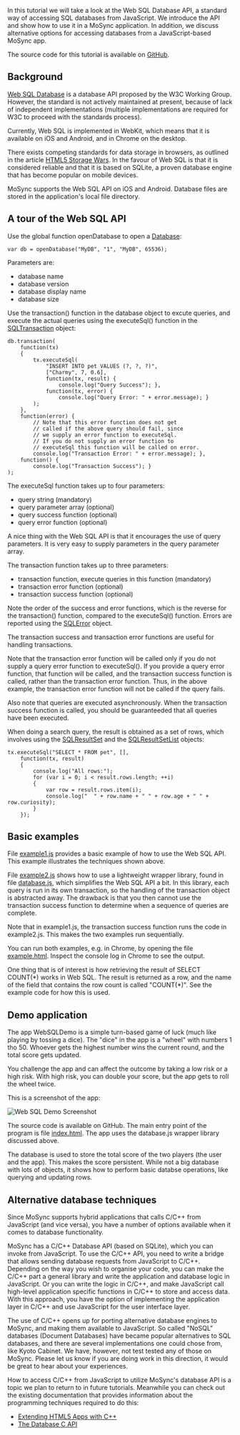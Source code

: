<!-- # Using Web SQL in MoSync Apps  -->
<!-- C:\md>perl Markdown.pl C:\MoSyncProjects\MoSyncApps\WebSQLDemo\WebSQLTutorial.md > output.txt -->

<!--
<style type="text/css">
p>img {
  width: 550px;
}
</style>
-->

In this tutorial we will take a look at the Web SQL Database API, a standard way of accessing SQL databases from JavaScript. We introduce the API and show how to use it in a MoSync application. In addition, we discuss alternative options for accessing databases from a JavaScript-based MoSync app.

The source code for this tutorial is available on [GitHub](https://github.com/divineprog/MoSyncApps/tree/master/WebSQLDemo).

## Background

[Web SQL Database](http://www.w3.org/TR/webdatabase/) is a database API proposed by the W3C Working Group. However, the standard is not actively maintained at present, because of lack of independent implementations (multiple implementations are required for W3C to proceed with the standards process).

Currently, Web SQL is implemented in WebKit, which means that it is available on iOS and Android, and in Chrome on the desktop.

There exists competing standards for data storage in browsers, as outlined in the article [HTML5 Storage Wars](http://csimms.botonomy.com/2011/05/html5-storage-wars-localstorage-vs-indexeddb-vs-web-sql.html). In the favour of Web SQL is that it is considered reliable and that it is based on SQLite, a proven database engine that has become popular on mobile devices.

MoSync supports the Web SQL API on iOS and Android. Database files are stored in the application's local file directory.

## A tour of the Web SQL API

Use the global function openDatabase to open a [Database](http://www.mosync.com/files/imports/doxygen/latest/html5/database.md.html#Database):

    var db = openDatabase("MyDB", "1", "MyDB", 65536);
    
Parameters are:

* database name
* database version
* database display name
* database size

Use the transaction() function in the database object to excute queries, and execute the actual queries using the executeSql() function in the [SQLTransaction](http://www.mosync.com/files/imports/doxygen/latest/html5/sqltransaction.md.html#SQLTransaction) object:

    db.transaction(
        function(tx)
        {
            tx.executeSql(
                "INSERT INTO pet VALUES (?, ?, ?)",
                ["Charmy", 7, 0.6],
                function(tx, result) {
                    console.log("Query Success"); },
                function(tx, error) {
                    console.log("Query Error: " + error.message); }
            );
        },
        function(error) {
            // Note that this error function does not get
            // called if the above query should fail, since
            // we supply an error function to executeSql.
            // If you do not supply an error function to
            // executeSql this function will be called on error.
            console.log("Transaction Error: " + error.message); },
        function() {
            console.log("Transaction Success"); }
    );

The executeSql function takes up to four parameters:

* query string (mandatory)
* query parameter array (optional)
* query success function (optional)
* query error function (optional)

A nice thing with the Web SQL API is that it encourages the use of query parameters. It is very easy to supply parameters in the query parameter array.

The transaction function takes up to three parameters:

* transaction function, execute queries in this function (mandatory)
* transaction error function (optional)
* transaction success function (optional)

Note the order of the success and error functions, which is the reverse for the transaction() function, compared to the executeSql() function. Errors are reported using the [SQLError](http://www.mosync.com/files/imports/doxygen/latest/html5/sqlerror.md.html#SQLError) object.

The transaction success and transaction error functions are useful for handling transactions.

Note that the transaction error function will be called only if you do not supply a query error function to executeSql(). If you provide a query error function, that function will be called, and the transaction success function is called, rather than the transaction error function. Thus, in the above example, the transaction error function will not be called if the query fails.

Also note that queries are executed asynchronously. When the transaction success function is called, you should be guaranteeded that all queries have been executed.

When doing a search query, the result is obtained as a set of rows, which involves using the [SQLResultSet](http://www.mosync.com/files/imports/doxygen/latest/html5/sqlresultset.md.html#SQLResultSet) and the [SQLResultSetList](http://www.mosync.com/files/imports/doxygen/latest/html5/sqlresultsetlist.md.html#SQLResultSetList) objects:

    tx.executeSql("SELECT * FROM pet", [],
        function(tx, result)
        {
            console.log("All rows:");
            for (var i = 0; i < result.rows.length; ++i)
            {
                var row = result.rows.item(i);
                console.log("  " + row.name + " " + row.age + " " + row.curiosity);
            }
        });

## Basic examples

File [example1.js](https://github.com/divineprog/MoSyncApps/blob/master/WebSQLDemo/LocalFiles/example1.js) provides a basic example of how to use the Web SQL API. This example illustrates the techniques shown above.

File [example2.js](https://github.com/divineprog/MoSyncApps/blob/master/WebSQLDemo/LocalFiles/example2.js) shows how to use a lightweight wrapper library, found in file [database.js](https://github.com/divineprog/MoSyncApps/blob/master/WebSQLDemo/LocalFiles/database.js), which simplifies the Web SQL API a bit. In this library, each query is run in its own transaction, so the handling of the transaction object is abstracted away. The drawback is that you then cannot use the transaction success function to determine when a sequence of queries are complete.

Note that in example1.js, the transaction success function runs the code in example2.js. This makes the two examples run sequentially.

You can run both examples, e.g. in Chrome, by opening the file [example.html](https://github.com/divineprog/MoSyncApps/blob/master/WebSQLDemo/LocalFiles/example.html). Inspect the console log in Chrome to see the output.

One thing that is of interest is how retrieving the result of SELECT COUNT(\*) works in Web SQL. The result is returned as a row, and the name of the field that contains the row count is called "COUNT(\*)". See the example code for how this is used.

## Demo application

The app WebSQLDemo is a simple turn-based game of luck (much like playing by tossing a dice). The "dice" in the app is a "wheel" with numbers 1 tho 50. Whoever gets the highest number wins the current round, and the total score gets updated.

You challenge the app and can affect the outcome by taking a low risk or a high risk. With high risk, you can double your score, but the app gets to roll the wheel twice.

This is a screenshot of the app:

![Web SQL Demo Screenshot](https://raw.github.com/divineprog/MoSyncApps/master/WebSQLDemo/Tutorial/WebSQLDemo.png)

The source code is available on GitHub. The main entry point of the program is file [index.html](https://github.com/divineprog/MoSyncApps/blob/master/WebSQLDemo/LocalFiles/index.html). The app uses the database.js wrapper library discussed above.

The database is used to store the total score of the two players (the user and the app). This makes the score persistent. While not a big database with lots of objects, it shows how to perform basic databse operations, like querying and updating rows.

## Alternative database techniques

Since MoSync supports hybrid applications that calls C/C++ from JavaScript (and vice versa), you have a number of options available when it comes to database functionality.

MoSync has a C/C++ Database API (based on SQLite), which you can invoke from JavaScript. To use the C/C++ API, you need to write a bridge that allows sending database requests from JavaScript to C/C++. Depending on the way you wish to organise your code, you can make the C/C++ part a general library and write the application and database logic in JavaScript. Or you can write the logic in C/C++, and make JavaScript call high-level application specific functions in C/C++ to store and access data. With this approach, you have the option of implementing the application layer in C/C++ and use JavaScript for the user interface layer.

The use of C/C++ opens up for porting alternative database engines to MoSync, and making them available to JavaScript. So called "NoSQL" databases (Document Databases) have became popular alternatives to SQL databases, and there are several implementations one could chose from, like Kyoto Cabinet. We have, however, not test tested any of those on MoSync. Please let us know if you are doing work in this direction, it would be great to hear about your experiences.

How to access C/C++ from JavaScript to utilize MoSync's database API is a topic we plan to return to in future tutorials. Meanwhile you can check out the existing documentation that provides information about the programming techniques required to do this:

* [Extending HTML5 Apps with C++](http://www.mosync.com/documentation/manualpages/how-communicate-between-javascript-and-c-mosync)
* [The Database C API](http://www.mosync.com/documentation/manualpages/sql-database-api)
